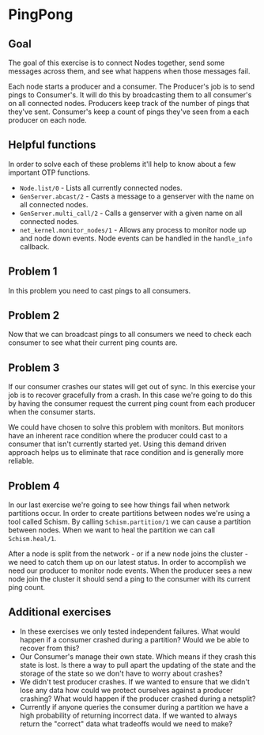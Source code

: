 # PingPong

## Goal

The goal of this exercise is to connect Nodes together, send some messages
across them, and see what happens when those messages fail.

Each node starts a producer and a consumer. The Producer's job is to send pings to Consumer's. It will do this by broadcasting them to all consumer's on all connected nodes. Producers keep track of the number of pings that they've sent.
Consumer's keep a count of pings they've seen from a each producer on each node.

## Helpful functions

In order to solve each of these problems it'll help to know about a few important OTP functions.

* `Node.list/0` - Lists all currently connected nodes.
* `GenServer.abcast/2` - Casts a message to a genserver with the name on all connected nodes.
* `GenServer.multi_call/2` - Calls a genserver with a given name on all connected nodes. 
* `net_kernel.monitor_nodes/1` - Allows any process to monitor node up and node down events. Node events can be handled in the `handle_info` callback.


## Problem 1

In this problem you need to cast pings to all consumers.

## Problem 2

Now that we can broadcast pings to all consumers we need to check each consumer to see what their current ping counts are.

## Problem 3

If our consumer crashes our states will get out of sync. In this exercise your job is to recover gracefully from a crash. In this case we're going to do this by having the consumer request the current ping count from each producer when the consumer starts.

We could have chosen to solve this problem with monitors. But monitors have an inherent race condition where the producer could cast to a consumer that isn't currently started yet. Using this demand driven approach helps us to eliminate that race condition and is generally more reliable.

## Problem 4

In our last exercise we're going to see how things fail when network partitions occur. In order to create partitions between nodes we're using a tool called Schism. By calling `Schism.partition/1` we can cause a partition between nodes.
When we want to heal the partition we can call `Schism.heal/1`.

After a node is split from the network - or if a new node joins the cluster - we need to catch them up on our latest status. In order to accomplish we need our producer to monitor node events. When the producer sees a new node join the cluster it should send a ping to the consumer with its current ping count.

## Additional exercises

* In these exercises we only tested independent failures. What would happen if a consumer crashed during a partition? Would we be able to recover from this?
* Our Consumer's manage their own state. Which means if they crash this state is lost. Is there a way to pull apart the updating of the state and the storage of the state so we don't have to worry about crashes?
* We didn't test producer crashes. If we wanted to ensure that we didn't lose any data how could we protect ourselves against a producer crashing? What would happen if the producer crashed during a netsplit?
* Currently if anyone queries the consumer during a partition we have a high probability of returning incorrect data. If we wanted to always return the "correct" data what tradeoffs would we need to make?
